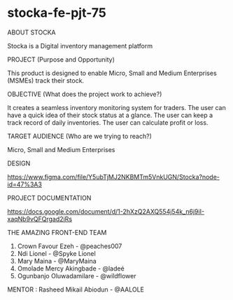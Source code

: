 # stocka-fe-pjt-75

ABOUT STOCKA

Stocka is a Digital inventory management platform



PROJECT (Purpose and Opportunity)

This product is designed to enable Micro, Small and Medium Enterprises (MSMEs) track their stock.



OBJECTIVE (What does the project work to achieve?)

It creates a seamless inventory monitoring system for traders. 
The user can have a quick idea of their stock status at a glance. 
The user can keep a track record of daily inventories.
The user can calculate profit or loss.


 
TARGET AUDIENCE (Who are we trying to reach?)

Micro, Small and Medium Enterprises
 
 
 
DESIGN

https://www.figma.com/file/Y5ubTjMJ2NKBMTm5VnkUGN/Stocka?node-id=47%3A3



PROJECT DOCUMENTATION

https://docs.google.com/document/d/1-2hXzQ2AXQ554j54k_n6j9iI-xaqNb9vQFQrgad2iRs



THE AMAZING FRONT-END TEAM

1. Crown Favour Ezeh - @peaches007
2. Ndi Lionel - @Spyke Lionel
3. Mary Maina - @MaryMaina
4. Omolade Mercy Akingbade - @ladeé
5. Ogunbanjo Oluwadamilare - @wildflower



MENTOR : Rasheed Mikail Abiodun - @AALOLE
